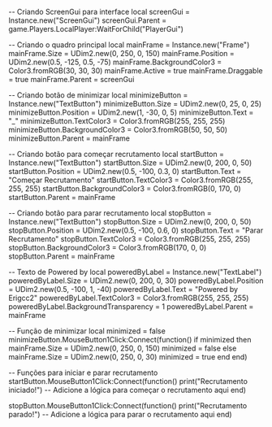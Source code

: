 -- Criando ScreenGui para interface
local screenGui = Instance.new("ScreenGui")
screenGui.Parent = game.Players.LocalPlayer:WaitForChild("PlayerGui")

-- Criando o quadro principal
local mainFrame = Instance.new("Frame")
mainFrame.Size = UDim2.new(0, 250, 0, 150)
mainFrame.Position = UDim2.new(0.5, -125, 0.5, -75)
mainFrame.BackgroundColor3 = Color3.fromRGB(30, 30, 30)
mainFrame.Active = true
mainFrame.Draggable = true
mainFrame.Parent = screenGui

-- Criando botão de minimizar
local minimizeButton = Instance.new("TextButton")
minimizeButton.Size = UDim2.new(0, 25, 0, 25)
minimizeButton.Position = UDim2.new(1, -30, 0, 5)
minimizeButton.Text = "_"
minimizeButton.TextColor3 = Color3.fromRGB(255, 255, 255)
minimizeButton.BackgroundColor3 = Color3.fromRGB(50, 50, 50)
minimizeButton.Parent = mainFrame

-- Criando botão para começar recrutamento
local startButton = Instance.new("TextButton")
startButton.Size = UDim2.new(0, 200, 0, 50)
startButton.Position = UDim2.new(0.5, -100, 0.3, 0)
startButton.Text = "Começar Recrutamento"
startButton.TextColor3 = Color3.fromRGB(255, 255, 255)
startButton.BackgroundColor3 = Color3.fromRGB(0, 170, 0)
startButton.Parent = mainFrame

-- Criando botão para parar recrutamento
local stopButton = Instance.new("TextButton")
stopButton.Size = UDim2.new(0, 200, 0, 50)
stopButton.Position = UDim2.new(0.5, -100, 0.6, 0)
stopButton.Text = "Parar Recrutamento"
stopButton.TextColor3 = Color3.fromRGB(255, 255, 255)
stopButton.BackgroundColor3 = Color3.fromRGB(170, 0, 0)
stopButton.Parent = mainFrame

-- Texto de Powered by
local poweredByLabel = Instance.new("TextLabel")
poweredByLabel.Size = UDim2.new(0, 200, 0, 30)
poweredByLabel.Position = UDim2.new(0.5, -100, 1, -40)
poweredByLabel.Text = "Powered by Erigcc2"
poweredByLabel.TextColor3 = Color3.fromRGB(255, 255, 255)
poweredByLabel.BackgroundTransparency = 1
poweredByLabel.Parent = mainFrame

-- Função de minimizar
local minimized = false
minimizeButton.MouseButton1Click:Connect(function()
    if minimized then
        mainFrame.Size = UDim2.new(0, 250, 0, 150)
        minimized = false
    else
        mainFrame.Size = UDim2.new(0, 250, 0, 30)
        minimized = true
    end
end)

-- Funções para iniciar e parar recrutamento
startButton.MouseButton1Click:Connect(function()
    print("Recrutamento iniciado!")
    -- Adicione a lógica para começar o recrutamento aqui
end)

stopButton.MouseButton1Click:Connect(function()
    print("Recrutamento parado!")
    -- Adicione a lógica para parar o recrutamento aqui
end)
